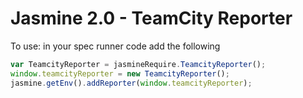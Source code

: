 Jasmine 2.0 - TeamCity Reporter
=======================


To use: in your spec runner code add the following

```Javascript
var TeamcityReporter = jasmineRequire.TeamcityReporter();
window.teamcityReporter = new TeamcityReporter();
jasmine.getEnv().addReporter(window.teamcityReporter);
```
